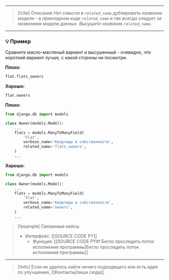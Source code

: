 ***

> [!cite] Описание
>_Нет смысла в `related_name` дублировать название модели - в прикладном коде `related_name` и так всегда следует за названием модели данных. Высушите названия `related_name`._

***
### 💡 Пример
Сравните масло-масляный вариант и высушенный - очевидно, что короткий вариант лучше, с какой стороны ни посмотри.

**Плохо:**
```python
flat.flats_owners
```

**Хорошо:**
```python
flat.owners
```

**Плохо:**
```python
from django.db import models

class Owner(models.Model):
	...
	flats = models.ManyToManyField(
		'Flat',
		verbose_name='Квартиры в собственности',
		related_name='flats_owners',
	)
	...
```

**Хорошо:**
```python
from django.db import models

class Owner(models.Model):
	...
	flats = models.ManyToManyField(
		'Flat',
		verbose_name='Квартиры в собственности',
		related_name='owners',
	)
	...
```

> [!example] Связанные кейсы
>- Интерфейс: [[SOURCE CODE PY]]
>	- Функция: [[SOURCE CODE PY#𝑓 Бегло проследить поток исполнения программы|Бегло проследить поток исполнения программы]]

***

> [!info]
> Если не удалось найти ничего подходящего или есть идея по улучшению, [[Контакты|пиши сюда]].
